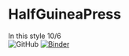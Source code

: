 # HalfGuineaPress
In this style 10/6
<br>
<img alt="GitHub" src="https://img.shields.io/github/license/Red-Panda-Rogues/HalfGuineaPress?style=plastic">
[![Binder](https://mybinder.org/badge_logo.svg)](https://mybinder.org/v2/gh/Red-Panda-Rogues/HalfGuineaPress/main)

